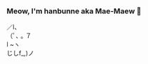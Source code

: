 ### Meow, I'm hanbunne aka Mae-Maew 👋
  ／l、             
（ﾟ､ ｡ ７         
  l  ~ヽ       
  じしf_,)ノ
<!--
**hanbunne/hanbunne** is a ✨ _special_ ✨ repository because its `README.md` (this file) appears on your GitHub profile.

Here are some ideas to get you started:

- 🔭 I’m currently working on ...
- 🌱 I’m currently learning ...
- 👯 I’m looking to collaborate on ...
- 🤔 I’m looking for help with ...
- 💬 Ask me about ...
- 📫 How to reach me: ...
- 😄 Pronouns: ...
- ⚡ Fun fact: ...
-->
